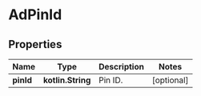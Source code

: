 
# AdPinId

## Properties
| Name | Type | Description | Notes |
| ------------ | ------------- | ------------- | ------------- |
| **pinId** | **kotlin.String** | Pin ID. |  [optional] |



